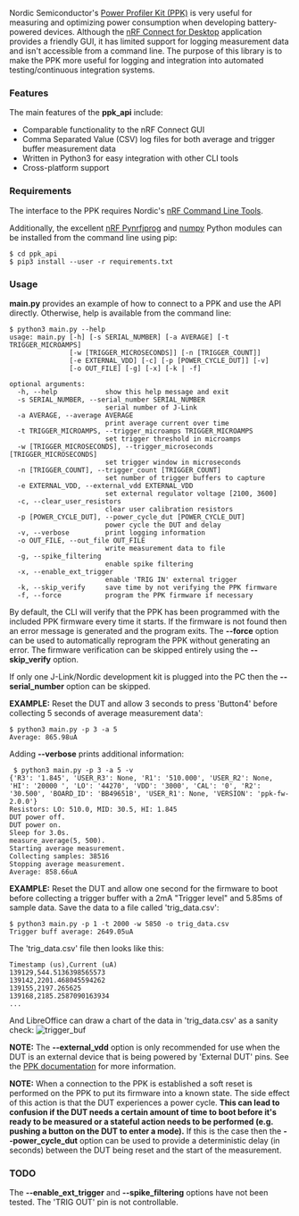 Nordic Semiconductor's [Power Profiler Kit (PPK)](https://www.nordicsemi.com/Software-and-Tools/Development-Kits/Power-Profiler-Kit) is very useful for measuring and optimizing power consumption when developing battery-powered devices. Although the [nRF Connect for Desktop](https://www.nordicsemi.com/Software-and-Tools/Development-Tools/nRF-Connect-for-desktop) application provides a friendly GUI, it has limited support for logging measurement data and isn't accessible from a command line. The purpose of this library is to make the PPK more useful for logging and integration into automated testing/continuous integration systems.

### Features
The main features of the **ppk_api** include:

 - Comparable functionality to the nRF Connect GUI
 - Comma Separated Value (CSV) log files for both average and trigger buffer measurement data
 - Written in Python3 for easy integration with other CLI tools
 - Cross-platform support

### Requirements
The interface to the PPK requires Nordic's [nRF Command Line Tools](https://www.nordicsemi.com/Software-and-Tools/Development-Tools/nRF-Command-Line-Tools).

Additionally, the excellent [nRF Pynrfjprog](https://www.nordicsemi.com/Software-and-Tools/Development-Tools/nRF-Pynrfjprog) and [numpy](https://numpy.org/) Python modules can be installed from the command line using pip:
```
$ cd ppk_api
$ pip3 install --user -r requirements.txt
```

### Usage
**main.py** provides an example of how to connect to a PPK and use the API directly. Otherwise, help is available from the command line:

```
$ python3 main.py --help
usage: main.py [-h] [-s SERIAL_NUMBER] [-a AVERAGE] [-t TRIGGER_MICROAMPS]
               [-w [TRIGGER_MICROSECONDS]] [-n [TRIGGER_COUNT]]
               [-e EXTERNAL_VDD] [-c] [-p [POWER_CYCLE_DUT]] [-v]
               [-o OUT_FILE] [-g] [-x] [-k | -f]

optional arguments:
  -h, --help            show this help message and exit
  -s SERIAL_NUMBER, --serial_number SERIAL_NUMBER
                        serial number of J-Link
  -a AVERAGE, --average AVERAGE
                        print average current over time
  -t TRIGGER_MICROAMPS, --trigger_microamps TRIGGER_MICROAMPS
                        set trigger threshold in microamps
  -w [TRIGGER_MICROSECONDS], --trigger_microseconds [TRIGGER_MICROSECONDS]
                        set trigger window in microseconds
  -n [TRIGGER_COUNT], --trigger_count [TRIGGER_COUNT]
                        set number of trigger buffers to capture
  -e EXTERNAL_VDD, --external_vdd EXTERNAL_VDD
                        set external regulator voltage [2100, 3600]
  -c, --clear_user_resistors
                        clear user calibration resistors
  -p [POWER_CYCLE_DUT], --power_cycle_dut [POWER_CYCLE_DUT]
                        power cycle the DUT and delay
  -v, --verbose         print logging information
  -o OUT_FILE, --out_file OUT_FILE
                        write measurement data to file
  -g, --spike_filtering
                        enable spike filtering
  -x, --enable_ext_trigger
                        enable 'TRIG IN' external trigger
  -k, --skip_verify     save time by not verifying the PPK firmware
  -f, --force           program the PPK firmware if necessary
```
By default, the CLI will verify that the PPK has been programmed with the included PPK firmware every time it starts. If the firmware is not found then an error message is generated and the program exits. The **--force** option can be used to automatically reprogram the PPK without generating an error. The firmware verification can be skipped entirely using the **--skip_verify** option.

If only one J-Link/Nordic development kit is plugged into the PC then the **--serial_number** option can be skipped.

**EXAMPLE:** Reset the DUT and allow 3 seconds to press 'Button4' before collecting 5 seconds of average measurement data':
```
$ python3 main.py -p 3 -a 5
Average: 865.98uA
```
Adding **--verbose** prints additional information:
```
 $ python3 main.py -p 3 -a 5 -v
{'R3': '1.845', 'USER_R3': None, 'R1': '510.000', 'USER_R2': None, 'HI': '20000 ', 'LO': '44270', 'VDD': '3000', 'CAL': '0', 'R2': '30.500', 'BOARD_ID': 'BB49651B', 'USER_R1': None, 'VERSION': 'ppk-fw-2.0.0'}
Resistors: LO: 510.0, MID: 30.5, HI: 1.845
DUT power off.
DUT power on.
Sleep for 3.0s.
measure_average(5, 500).
Starting average measurement.
Collecting samples: 38516
Stopping average measurement.
Average: 858.66uA
```

**EXAMPLE:** Reset the DUT and allow one second for the firmware to boot before collecting a trigger buffer with a 2mA "Trigger level" and 5.85ms of sample data. Save the data to a file called 'trig_data.csv':
```
$ python3 main.py -p 1 -t 2000 -w 5850 -o trig_data.csv
Trigger buff average: 2649.05uA
```
The 'trig_data.csv' file then looks like this:
```
Timestamp (us),Current (uA)
139129,544.5136398565573
139142,2201.468045594262
139155,2197.265625
139168,2185.2587090163934
...
```
And LibreOffice can draw a chart of the data in 'trig_data.csv' as a sanity check: 
![trigger_buf](https://user-images.githubusercontent.com/6494431/61754172-f2020980-ad66-11e9-913d-870641a9f7f4.png)

**NOTE:** The **--external_vdd** option is only recommended for use when the DUT is an external device that is being powered by 'External DUT' pins. See the [PPK documentation](https://infocenter.nordicsemi.com/index.jsp?topic=%2Fug_ppk%2FUG%2Fppk%2FPPK_user_guide_Intro.html&cp=6_6&tags=Power+Profiler+Kit) for more information.

**NOTE:** When a connection to the PPK is established a soft reset is performed on the PPK to put its firmware into a known state. The side effect of this action is that the DUT experiences a power cycle. **This can lead to confusion if the DUT needs a certain amount of time to boot before it's ready to be measured or a stateful action needs to be performed (e.g. pushing a button on the DUT to enter a mode).** If this is the case then the **--power_cycle_dut** option can be used to provide a deterministic delay (in seconds) between the DUT being reset and the start of the measurement.

### TODO
The **--enable_ext_trigger** and **--spike_filtering** options have not been tested.
The 'TRIG OUT' pin is not controllable.
